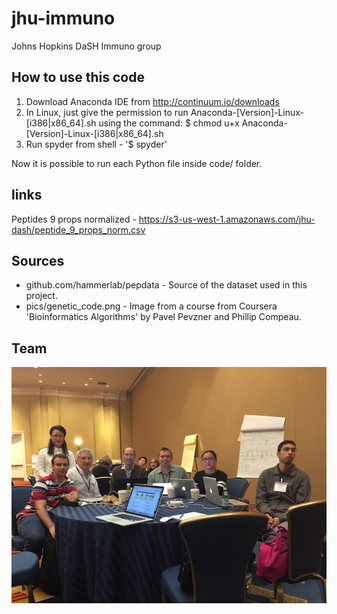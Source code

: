 # jhu-immuno
Johns Hopkins DaSH Immuno group

## How to use this code

1. Download Anaconda IDE from http://continuum.io/downloads
2. In Linux, just give the permission to run Anaconda-[Version]-Linux-[i386|x86_64].sh using the command:
$ chmod u+x Anaconda-[Version]-Linux-[i386|x86_64].sh
3. Run spyder from shell - '$ spyder'

Now it is possible to run each Python file inside code/ folder.

## links

Peptides 9 props normalized - https://s3-us-west-1.amazonaws.com/jhu-dash/peptide_9_props_norm.csv

## Sources

- github.com/hammerlab/pepdata - Source of the dataset used in this project.
- pics/genetic_code.png - Image from a course from Coursera 'Bioinformatics Algorithms' by Pavel Pevzner and Phillip Compeau.


## Team

![The team](team.jpg)
